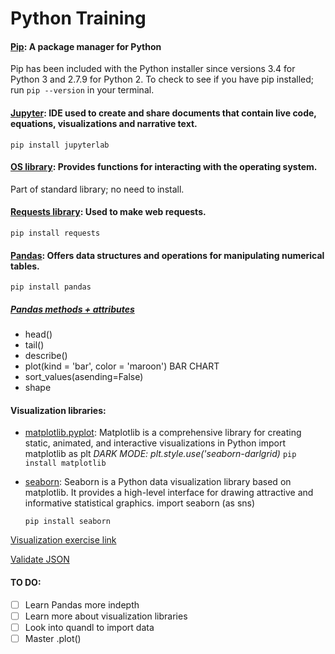 # Python Training

#### [Pip](https://realpython.com/what-is-pip/): A package manager for Python

Pip has been included with the Python installer since versions 3.4 for Python 3 and 2.7.9 for Python 2. To check to see if you have pip installed; run `pip --version` in your terminal.

#### [Jupyter](https://jupyter.org/): IDE used to create and share documents that contain live code, equations, visualizations and narrative text.

`pip install jupyterlab`

#### [OS library](https://www.geeksforgeeks.org/os-module-python-examples/): Provides functions for interacting with the operating system.

Part of standard library; no need to install.

#### [Requests library](https://realpython.com/python-requests/): Used to make web requests.

`pip install requests`

#### [Pandas](https://pypi.org/project/pandas/): Offers data structures and operations for manipulating numerical tables.

`pip install pandas`

##### [Pandas methods + attributes](https://pandas.pydata.org/pandas-docs/stable/reference/api/pandas.DataFrame.html)

- head()
- tail()
- describe()
- plot(kind = 'bar', color = 'maroon') BAR CHART
- sort_values(asending=False)
- shape

#### Visualization libraries:

- [matplotlib.pyplot](https://matplotlib.org/stable/index.html): Matplotlib is a comprehensive library for creating static, animated, and interactive visualizations in Python
  import matplotlib as plt _DARK MODE: plt.style.use('seaborn-darlgrid)_
  `pip install matplotlib`

- [seaborn](https://seaborn.pydata.org/): Seaborn is a Python data visualization library based on matplotlib. It provides a high-level interface for drawing attractive and informative statistical graphics.
  import seaborn (as sns)

  `pip install seaborn`

[Visualization exercise link](https://colab.research.google.com/drive/1DgIO_tPtmdgW3I-BOE14qkGTYkQhJazI#scrollTo=iVM7vNBb4DS9)

[Validate JSON](https://jsonlint.com/)

#### TO DO:

- [ ] Learn Pandas more indepth
- [ ] Learn more about visualization libraries
- [ ] Look into quandl to import data
- [ ] Master .plot()
